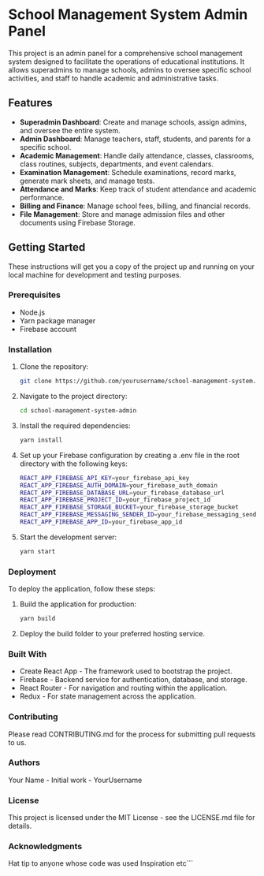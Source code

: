 # School Management System Admin Panel

This project is an admin panel for a comprehensive school management system designed to facilitate the operations of educational institutions. It allows superadmins to manage schools, admins to oversee specific school activities, and staff to handle academic and administrative tasks.

## Features

- **Superadmin Dashboard**: Create and manage schools, assign admins, and oversee the entire system.
- **Admin Dashboard**: Manage teachers, staff, students, and parents for a specific school.
- **Academic Management**: Handle daily attendance, classes, classrooms, class routines, subjects, departments, and event calendars.
- **Examination Management**: Schedule examinations, record marks, generate mark sheets, and manage tests.
- **Attendance and Marks**: Keep track of student attendance and academic performance.
- **Billing and Finance**: Manage school fees, billing, and financial records.
- **File Management**: Store and manage admission files and other documents using Firebase Storage.

## Getting Started

These instructions will get you a copy of the project up and running on your local machine for development and testing purposes.

### Prerequisites

- Node.js
- Yarn package manager
- Firebase account

### Installation

1. Clone the repository:
   ```sh
   git clone https://github.com/yourusername/school-management-system.git
   ```

2. Navigate to the project directory:
    ```sh
    cd school-management-system-admin
    ```
3. Install the required dependencies:
    ```sh
    yarn install
    ```
4. Set up your Firebase configuration by creating a .env file in the root directory with the following keys:
    ```sh
    REACT_APP_FIREBASE_API_KEY=your_firebase_api_key
    REACT_APP_FIREBASE_AUTH_DOMAIN=your_firebase_auth_domain
    REACT_APP_FIREBASE_DATABASE_URL=your_firebase_database_url
    REACT_APP_FIREBASE_PROJECT_ID=your_firebase_project_id
    REACT_APP_FIREBASE_STORAGE_BUCKET=your_firebase_storage_bucket
    REACT_APP_FIREBASE_MESSAGING_SENDER_ID=your_firebase_messaging_sender_id
    REACT_APP_FIREBASE_APP_ID=your_firebase_app_id
    ```

5. Start the development server:
    ```sh
    yarn start
    ```


### Deployment
To deploy the application, follow these steps:

1. Build the application for production:
    ```sh
    yarn build
    ```
2. Deploy the build folder to your preferred hosting service.
### Built With
- Create React App - The framework used to bootstrap the project.
- Firebase - Backend service for authentication, database, and storage.
- React Router - For navigation and routing within the application.
- Redux - For state management across the application.


### Contributing
Please read CONTRIBUTING.md for the process for submitting pull requests to us.

### Authors
Your Name - Initial work - YourUsername

### License
This project is licensed under the MIT License - see the LICENSE.md file for details.

### Acknowledgments
Hat tip to anyone whose code was used
Inspiration
etc```


